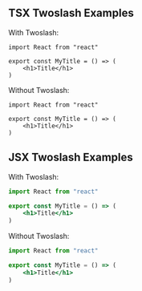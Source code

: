 ## TSX Twoslash Examples

With Twoslash:

```tsx twoslash
import React from "react"

export const MyTitle = () => (
    <h1>Title</h1>
)
```

Without Twoslash:

```tsx
import React from "react"

export const MyTitle = () => (
    <h1>Title</h1>
)
```

## JSX Twoslash Examples


With Twoslash:

```jsx twoslash
import React from "react"

export const MyTitle = () => (
    <h1>Title</h1>
)
```

Without Twoslash:

```jsx
import React from "react"

export const MyTitle = () => (
    <h1>Title</h1>
)
```